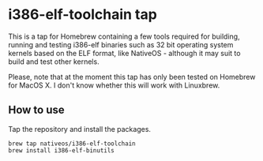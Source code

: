 # i386-elf-toolchain tap

This is a tap for Homebrew containing a few tools required for building,
running and testing i386-elf binaries such as 32 bit operating system kernels
based on the ELF format, like NativeOS - although it may suit to build and
test other kernels.

Please, note that at the moment this tap has only been tested on Homebrew for
MacOS X. I don't know whether this will work with Linuxbrew.

## How to use

Tap the repository and install the packages.

    brew tap nativeos/i386-elf-toolchain
    brew install i386-elf-binutils
